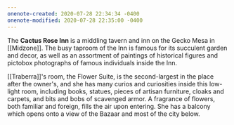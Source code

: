```yaml
---
onenote-created: 2020-07-28 22:34:34 -0400
onenote-modified: 2020-07-28 22:35:00 -0400
---
```


The **Cactus Rose Inn** is a middling tavern and inn on the Gecko Mesa in [[Midzone]]. The busy taproom of the Inn is famous for its succulent garden and decor, as well as an assortment of paintings of historical figures and pictobox photographs of famous individuals inside the Inn.

[[Traberra]]'s room, the Flower Suite, is the second-largest in the place after the owner's, and she has many curios and curiosities inside this low-light room, including books, statues, pieces of artisan furniture, cloaks and carpets, and bits and bobs of scavenged armor. A fragrance of flowers, both familiar and foreign, fills the air upon entering. She has a balcony which opens onto a view of the Bazaar and most of the city below.
